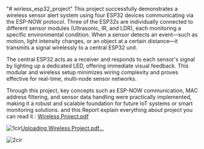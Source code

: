 "# wirless_esp32_project" 
This project successfully demonstrates a wireless sensor alert system using four ESP32 devices communicating via the ESP-NOW protocol. Three of the ESP32s are individually connected to different sensor modules (Ultrasonic, IR, and LDR), each monitoring a specific environmental condition. When a sensor detects an event—such as motion, light intensity changes, or an object at a certain distance—it transmits a signal wirelessly to a central ESP32 unit.

The central ESP32 acts as a receiver and responds to each sensor's signal by lighting up a dedicated LED, offering immediate visual feedback. This modular and wireless setup minimizes wiring complexity and proves effective for real-time, multi-node sensor networks.

Through this project, key concepts such as ESP-NOW communication, MAC address
 filtering, and sensor data handling were practically implemented, making it a robust and scalable foundation for future IoT systems or smart monitoring solutions.
and this Report explain everything about project you can read it : [Wireless Project.pdf](https://github.com/user-attachments/files/20274912/Wireless.Project.pdf)


![1cir](https://github.com/user-attachments/assets/8992b81f-b556-4ce3-9507-694fb6dccf5d)[Uploading Wireless Project.pdf…]()


![2cir](https://github.com/user-attachments/assets/a5a1fd8b-6b91-49ff-a706-d44890141d15)
